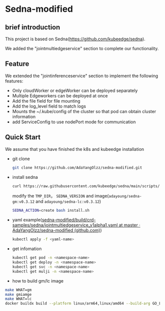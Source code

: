 # Sedna-modified

## brief introduction

This project is based on Sedna(https://github.com/kubeedge/sedna).

We added the "jointmultiedgeservice" section to complete our functionality.

## Feature

We extended the "jointinferenceservice" section to implement the following features:

- Only cloudWorker or edgeWorker can be deployed separately
- Multiple Edgeworkers can be deployed at once
- Add the file field for file mounting
- Add the log_level field to match logs
- Mounts the ~/.kube/config of the cluster so that pod can obtain cluster information
- add ServiceConfig to use nodePort mode for communication



## Quick Start

We assume that you have finished the k8s and kubeedge installation

- git clone

  ```sh
  git clone https://github.com/AdaYangOlzz/sedna-modified.git
  ```

- install sedna

  ```sh
  curl https://raw.githubusercontent.com/kubeedge/sedna/main/scripts/installation/install.sh
  ```

  modify the `TMP_DIR`， `SEDNA_VERSION`  and image(`adayoung/sedna-gm:v0.3.12` and `adayoung/sedna-lc:v0.3.12`)

  ```sh
  SEDNA_ACTION=create bash install.sh
  ```

- yaml example([sedna-modified/build/crd-samples/sedna/jointmultiedgeservice_v1alpha1.yaml at master · AdaYangOlzz/sedna-modified (github.com)](https://github.com/AdaYangOlzz/sedna-modified/blob/master/build/crd-samples/sedna/jointmultiedgeservice_v1alpha1.yaml))

  ```sh
  kubectl apply -f <yaml-name>
  ```

- get infomation

  ```sh
  kubectl get pod -n <namespace-name>
  kubectl get deploy -n <namespace-name>
  kubectl get svc -n <namespace-name>
  kubectl get mulji -n <namespace-name>
  ```

- how to build gm/lc image
```sh
make WHAT=gm
make gmiamge
make WHAT=lc
docker buildx build --platform linux/arm64,linux/amd64 --build-arg GO_LDFLAGS="" -t repo:5000/adayoung/sedna-lc:v0.3.12 -f build/lc/Dockerfile . --push
```